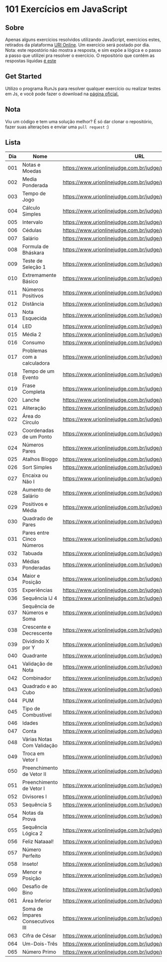 # 101 Exercícios em JavaScript

## Sobre
Apenas alguns exercícios resolvidos utilizando JavaScript, exercícios estes, retirados da plataforma [URI Online](https://www.urionlinejudge.com.br/). Um exercício será postado por dia. 
Nota: este repostório não mostra a resposta, e sim expõe a lógica e o passo a passo que utilizei pra resolver o exercício. O repositório que contém as respostas líquidas [é este](https://github.com/LaksCastro/uri-online-solutions)

## Get Started
Utilizo o programa RunJs para resolver qualquer exercício ou realizar testes em Js, e você pode fazer o download na [página oficial.](https://runjs.dev/)

## Nota
Viu um código e tem uma solução melhor? É só dar clonar o repositório, fazer suas alterações e enviar uma `pull request` :)

## Lista
| Dia | Nome                             | URL                                                           | Tempo/Minutos |
|-----|----------------------------------|---------------------------------------------------------------|---------------|
| 001 | Notas e Moedas                   | https://www.urionlinejudge.com.br/judge/pt/problems/view/1021 | 120           |
| 002 | Media Ponderada                  | https://www.urionlinejudge.com.br/judge/pt/problems/view/1040 | 120           |
| 003 | Tempo de Jogo                    | https://www.urionlinejudge.com.br/judge/pt/problems/view/1047 | 60            |
| 004 | Cálculo Simples                  | https://www.urionlinejudge.com.br/judge/pt/problems/view/1010 | 10            |
| 005 | Intervalo                        | https://www.urionlinejudge.com.br/judge/pt/problems/view/1037 | 15            |
| 006 | Cédulas                          | https://www.urionlinejudge.com.br/judge/pt/problems/view/1018 | 10            |
| 007 | Salário                          | https://www.urionlinejudge.com.br/judge/pt/problems/view/1008 | 15            |
| 008 | Formula de Bháskara              | https://www.urionlinejudge.com.br/judge/pt/problems/view/1036 | 15            |
| 009 | Teste de Seleção 1               | https://www.urionlinejudge.com.br/judge/pt/problems/view/1035 | 20            |
| 010 | Extremamente Básico              | https://www.urionlinejudge.com.br/judge/pt/problems/view/1001 | 3             |
| 011 | Números Positivos                | https://www.urionlinejudge.com.br/judge/pt/problems/view/1060 | 7             |
| 012 | Distância                        | https://www.urionlinejudge.com.br/judge/pt/problems/view/1016 | 2             |
| 013 | Nota Esquecida                   | https://www.urionlinejudge.com.br/judge/pt/problems/view/3055 | 5             |
| 014 | LED                              | https://www.urionlinejudge.com.br/judge/pt/problems/view/1168 | 15            |
| 015 | Média 2                          | https://www.urionlinejudge.com.br/judge/pt/problems/view/1006 | 4             |
| 016 | Consumo                          | https://www.urionlinejudge.com.br/judge/pt/problems/view/1014 | 2             |
| 017 | Problemas com a calculadora      | https://www.urionlinejudge.com.br/judge/pt/problems/view/2694 | 10            |
| 018 | Tempo de um Evento               | https://www.urionlinejudge.com.br/judge/pt/problems/view/1061 | 15            |
| 019 | Frase Completa                   | https://www.urionlinejudge.com.br/judge/pt/problems/view/1551 | 15            |
| 020 | Lanche                           | https://www.urionlinejudge.com.br/judge/pt/problems/view/1038 | 5             |
| 021 | Aliteração                       | https://www.urionlinejudge.com.br/judge/pt/problems/view/1263 | 20            |
| 022 | Área do Círculo                  | https://www.urionlinejudge.com.br/judge/pt/problems/view/1002 | 5             |
| 023 | Coordenadas de um Ponto          | https://www.urionlinejudge.com.br/judge/pt/problems/view/1041 | 10            |
| 024 | Números Pares                    | https://www.urionlinejudge.com.br/judge/pt/problems/view/1059 | 1             |
| 025 | Atalhos Bloggo                   | https://www.urionlinejudge.com.br/judge/pt/problems/view/1239 | 60            |
| 026 | Sort Simples                     | https://www.urionlinejudge.com.br/judge/pt/problems/view/1042 | 10            |
| 027 | Encaixa ou Não I                 | https://www.urionlinejudge.com.br/judge/pt/problems/view/1240 | 10            |
| 028 | Aumento de Salário               | https://www.urionlinejudge.com.br/judge/pt/problems/view/1048 | 5             |
| 029 | Positivos e Média                | https://www.urionlinejudge.com.br/judge/pt/problems/view/1064 | 10            |
| 030 | Quadrado de Pares                | https://www.urionlinejudge.com.br/judge/pt/problems/view/1073 | 8             |
| 031 | Pares entre Cinco Números        | https://www.urionlinejudge.com.br/judge/pt/problems/view/1065 | 2             |
| 032 | Tabuada                          | https://www.urionlinejudge.com.br/judge/pt/problems/view/1078 | 1             |
| 033 | Médias Ponderadas                | https://www.urionlinejudge.com.br/judge/pt/problems/view/1079 | 5             |
| 034 | Maior e Posição                  | https://www.urionlinejudge.com.br/judge/pt/problems/view/1080 | 2             |
| 035 | Experiências                     | https://www.urionlinejudge.com.br/judge/pt/problems/view/1094 | 15            |
| 036 | Sequência IJ 4                   | https://www.urionlinejudge.com.br/judge/pt/problems/view/1098 | 3             |
| 037 | Sequência de Números e Soma      | https://www.urionlinejudge.com.br/judge/pt/problems/view/1101 | 8             |
| 038 | Crescente e Decrescente          | https://www.urionlinejudge.com.br/judge/pt/problems/view/1113 | 4             |
| 039 | Dividindo X por Y                | https://www.urionlinejudge.com.br/judge/pt/problems/view/1116 | 10            |
| 040 | Quadrante                        | https://www.urionlinejudge.com.br/judge/pt/problems/view/1115 | 3             |
| 041 | Validação de Nota                | https://www.urionlinejudge.com.br/judge/pt/problems/view/1117 | 5             |
| 042 | Combinador                       | https://www.urionlinejudge.com.br/judge/pt/problems/view/1238 | 10            |
| 043 | Quadrado e ao Cubo               | https://www.urionlinejudge.com.br/judge/pt/problems/view/1143 | 3             |
| 044 | PUM                              | https://www.urionlinejudge.com.br/judge/pt/problems/view/1142 | 3             |
| 045 | Tipo de Combustível              | https://www.urionlinejudge.com.br/judge/pt/problems/view/1134 | 5             |
| 046 | Idades                           | https://www.urionlinejudge.com.br/judge/pt/problems/view/1154 | 3             |
| 047 | Conta                            | https://www.urionlinejudge.com.br/judge/pt/problems/view/1866 | 5             |
| 048 | Várias Notas Com Validação       | https://www.urionlinejudge.com.br/judge/pt/problems/view/1118 | 15            |
| 049 | Troca em Vetor I                 | https://www.urionlinejudge.com.br/judge/pt/problems/view/1175 | 2             |
| 050 | Preenchimento de Vetor II        | https://www.urionlinejudge.com.br/judge/pt/problems/view/1177 | 20            |
| 051 | Preenchimento de Vetor I         | https://www.urionlinejudge.com.br/judge/pt/problems/view/1173 | 3             |
| 052 | Divisores I                      | https://www.urionlinejudge.com.br/judge/pt/problems/view/1157 | 8             |
| 053 | Sequência S                      | https://www.urionlinejudge.com.br/judge/pt/problems/view/1155 | 3             |
| 054 | Notas da Prova                   | https://www.urionlinejudge.com.br/judge/pt/problems/view/2344 | 5             |
| 055 | Sequência Lógica 2               | https://www.urionlinejudge.com.br/judge/pt/problems/view/1145 | 30            |
| 056 | Feliz Nataaal!                   | https://www.urionlinejudge.com.br/judge/pt/problems/view/2483 | 2             |
| 057 | Número Perfeito                  | https://www.urionlinejudge.com.br/judge/pt/problems/view/1164 | 5             |
| 058 | Inseto!                          | https://www.urionlinejudge.com.br/judge/pt/problems/view/2862 | 5             |
| 059 | Menor e Posição                  | https://www.urionlinejudge.com.br/judge/pt/problems/view/1180 | 8             |
| 060 | Desafio de Bino                  | https://www.urionlinejudge.com.br/judge/pt/problems/view/2060 | 10            |
| 061 | Área Inferior                    | https://www.urionlinejudge.com.br/judge/pt/problems/view/1188 | 30            |
| 062 | Soma de Ímpares Consecutivos III | https://www.urionlinejudge.com.br/judge/pt/problems/view/1158 | 10            |
| 063 | Cifra de César                   | https://www.urionlinejudge.com.br/judge/pt/problems/view/1253 | 10            |
| 064 | Um-Dois-Três                     | https://www.urionlinejudge.com.br/judge/pt/problems/view/1332 | 60            |
| 065 | Número Primo                     | https://www.urionlinejudge.com.br/judge/pt/problems/view/1165 | 2             |



